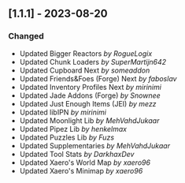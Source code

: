 ## [1.1.1] - 2023-08-20

### Changed

- Updated Bigger Reactors *by RogueLogix*
- Updated Chunk Loaders *by SuperMartijn642*
- Updated Cupboard Next *by someaddon*
- Updated Friends&Foes (Forge) Next *by faboslav*
- Updated Inventory Profiles Next *by mirinimi*
- Updated Jade Addons (Forge) *by Snownee*
- Updated Just Enough Items (JEI) *by mezz*
- Updated libIPN *by mirinimi*
- Updated Moonlight Lib *by MehVahdJukaar*
- Updated Pipez Lib *by henkelmax*
- Updated Puzzles Lib *by Fuzs*
- Updated Supplementaries *by MehVahdJukaar*
- Updated Tool Stats *by DarkhaxDev*
- Updated Xaero's World Map *by xaero96*
- Updated Xaero's Minimap *by xaero96*